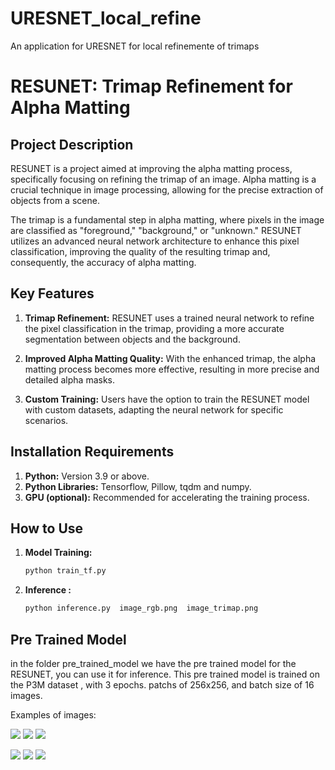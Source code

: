 # URESNET_local_refine
An application for URESNET for local refinemente of trimaps


# RESUNET: Trimap Refinement for Alpha Matting

## Project Description

RESUNET is a project aimed at improving the alpha matting process, specifically focusing on refining the trimap of an image. Alpha matting is a crucial technique in image processing, allowing for the precise extraction of objects from a scene.

The trimap is a fundamental step in alpha matting, where pixels in the image are classified as "foreground," "background," or "unknown." RESUNET utilizes an advanced neural network architecture to enhance this pixel classification, improving the quality of the resulting trimap and, consequently, the accuracy of alpha matting.

## Key Features

1. **Trimap Refinement:** RESUNET uses a trained neural network to refine the pixel classification in the trimap, providing a more accurate segmentation between objects and the background.

2. **Improved Alpha Matting Quality:** With the enhanced trimap, the alpha matting process becomes more effective, resulting in more precise and detailed alpha masks.

3. **Custom Training:** Users have the option to train the RESUNET model with custom datasets, adapting the neural network for specific scenarios.

## Installation Requirements

1. **Python:** Version 3.9 or above.
2. **Python Libraries:**  Tensorflow, Pillow, tqdm and numpy.
3. **GPU (optional):** Recommended for accelerating the training process.

## How to Use

1. **Model Training:**
   ```bash
   python train_tf.py
    ```

2. **Inference :**
    ```bash
    python inference.py  image_rgb.png  image_trimap.png
     ```


## Pre Trained Model
  in the folder pre_trained_model we have the pre trained model for the RESUNET, you can use it for inference.
  This pre trained model is trained on the P3M dataset , with 3 epochs. patchs of 256x256, and batch size of 16 images.


Examples of images:

 ![](examples/00081-958218434_img.jpg)
 ![](examples/00081-958218434_mask_extra.png)
 ![]( examples/00081-958218434_out.jpg )

 ![ ](examples/simg_089.jpg)
 ![ ](examples/smask_089.png)
 ![ ](examples/output_089.jpg)
